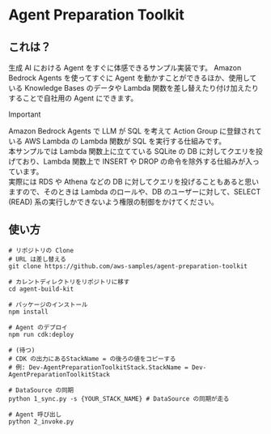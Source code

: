 # Agent Preparation Toolkit

## これは？
生成 AI における Agent をすぐに体感できるサンプル実装です。
Amazon Bedrock Agents を使ってすぐに Agent を動かすことができるほか、使用している Knowledge Bases のデータや Lambda 関数を差し替えたり付け加えたりすることで自社用の Agent にできます。

> [!IMPORTANT]
> Amazon Bedrock Agents で LLM が SQL を考えて Action Group に登録されている AWS Lambda の Lambda 関数が SQL を実行する仕組みです。  
> 本サンプルでは Lambda 関数上に立てている SQLite の DB に対してクエリを投げており、Lambda 関数上で INSERT や DROP の命令を除外する仕組みが入っています。  
> 実際には RDS や Athena などの DB に対してクエリを投げることもあると思いますので、そのときは Lambda のロールや、DB のユーザーに対して、SELECT (READ) 系の実行しかできないよう権限の制御をかけてください。

## 使い方

```shell
# リポジトリの Clone
# URL は差し替える
git clone https://github.com/aws-samples/agent-preparation-toolkit

# カレントディレクトリをリポジトリに移す
cd agent-build-kit

# パッケージのインストール
npm install

# Agent のデプロイ
npm run cdk:deploy

# (待つ)
# CDK の出力にあるStackName = の後ろの値をコピーする
# 例: Dev-AgentPreparationToolkitStack.StackName = Dev-AgentPreparationToolkitStack

# DataSource の同期
python 1_sync.py -s {YOUR_STACK_NAME} # DataSource の同期が走る

# Agent 呼び出し
python 2_invoke.py 
```

